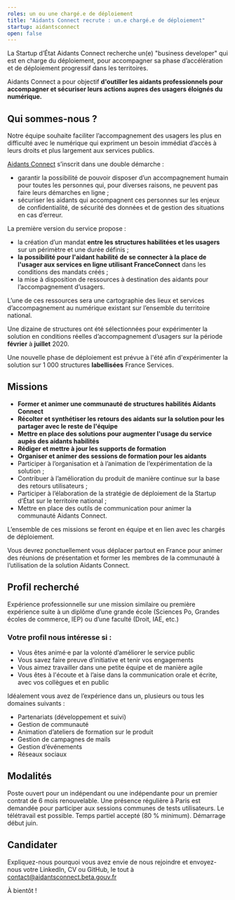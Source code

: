 ```yaml
---
roles: un ou une chargé.e de déploiement
title: "Aidants Connect recrute : un.e chargé.e de déploiement"
startup: aidantsconnect
open: false
---
```


La Startup d’État Aidants Connect recherche un(e) "business developer" qui est en charge du déploiement, pour accompagner sa phase d’accélération et de déploiement progressif dans les territoires.

Aidants Connect a pour objectif **d'outiller les aidants professionnels pour accompagner et sécuriser leurs actions aupres des usagers éloignés du numérique.**

## Qui sommes-nous ?
Notre équipe souhaite faciliter l’accompagnement des usagers les plus en difficulté avec le numérique qui expriment un besoin immédiat d’accès à leurs droits et plus largement aux services publics.

[Aidants Connect](https://aidantsconnect.beta.gouv.fr/guide_utilisation/) s’inscrit dans une double démarche :

* garantir la possibilité de pouvoir disposer d’un accompagnement humain pour toutes les personnes qui, pour diverses raisons, ne peuvent pas faire leurs démarches en ligne ;
* sécuriser les aidants qui accompagnent ces personnes sur les enjeux de confidentialité, de sécurité des données et de gestion des situations en cas d’erreur.

La première version du service propose :

* la création d’un mandat **entre les structures habilitées et les usagers**  sur un périmètre et une durée définis ;
* **la possibilité pour l'aidant habilité de se connecter à la place de l'usager aux services en ligne utilisant FranceConnect** dans les conditions des mandats créés ;
* la mise à disposition de ressources à destination des aidants pour l’accompagnement d’usagers.

L’une de ces ressources sera une cartographie des lieux et services d’accompagnement au numérique existant sur l’ensemble du territoire national.

Une dizaine de structures ont été sélectionnées pour expérimenter la solution en conditions réelles d’accompagnement d’usagers sur la période **février**  à **juillet** 2020.

Une nouvelle phase de déploiement est prévue à l'été afin d'expérimenter la solution sur 1 000 structures **labellisées** France Services.

## Missions

* **Former et animer une communauté de structures habilités Aidants Connect**
* **Récolter et synthétiser les retours des aidants sur la solution pour les partager avec le reste de l'équipe**
* **Mettre en place des solutions pour augmenter l'usage du service aupès des aidants habilités**
* **Rédiger et mettre à jour les supports de formation**
* **Organiser et animer des sessions de formation pour les aidants**
* Participer à l’organisation et à l’animation de l’expérimentation de la solution ;
* Contribuer à l’amélioration du produit de manière continue sur la base des retours utilisateurs ;
* Participer à l’élaboration de la stratégie de déploiement de la Startup d’État sur le territoire national ;
* Mettre en place des outils de communication pour animer la communauté Aidants Connect.

L’ensemble de ces missions se feront en équipe  et en lien avec les chargés de déploiement.

Vous devrez ponctuellement vous déplacer partout en France pour animer des réunions de présentation et former les membres de la communauté à l’utilisation de la solution Aidants Connect.

## Profil recherché
Expérience professionnelle sur une mission similaire ou première expérience suite à un diplôme d’une grande école (Sciences Po, Grandes écoles de commerce, IEP) ou d’une faculté (Droit, IAE, etc.)

### Votre profil nous intéresse si :

* Vous êtes animé·e par la volonté d’améliorer le service public
* Vous savez faire preuve d’initiative et tenir vos engagements
* Vous aimez travailler dans une petite équipe et de manière agile
* Vous êtes à l'écoute et à l’aise dans la communication orale et écrite, avec vos collègues et en public 

Idéalement vous avez de l’expérience dans un, plusieurs ou tous les domaines suivants :

* Partenariats (développement et suivi)
* Gestion de communauté
* Animation d’ateliers de formation sur le produit
* Gestion de campagnes de mails
* Gestion d’événements
* Réseaux sociaux

## Modalités
Poste ouvert pour un indépendant ou une indépendante pour un premier contrat de 6 mois renouvelable. 
Une présence régulière à Paris est demandée pour participer aux sessions communes de tests utilisateurs. 
Le télétravail est possible. 
Temps partiel accepté (80 % minimum). 
Démarrage début juin.

## Candidater
Expliquez-nous pourquoi vous avez envie de nous rejoindre et envoyez-nous votre LinkedIn, CV ou GitHub, le tout à contact@aidantsconnect.beta.gouv.fr

À bientôt !
